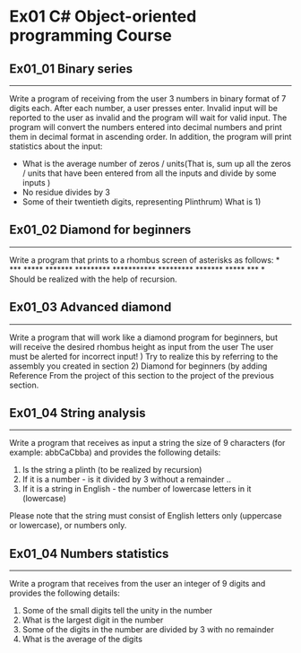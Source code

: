 # Ex01 C# Object-oriented programming Course

## Ex01_01 Binary series

---

Write a program of receiving from the user 3 numbers in binary format of 7 digits each.
After each number, a user presses enter. Invalid input will be reported to the user as invalid and the program will wait for valid input.
The program will convert the numbers entered into decimal numbers and print them in decimal format in ascending order.
In addition, the program will print statistics about the input:

- What is the average number of zeros / units(That is, sum up all the zeros / units that have been entered from all the inputs and divide by some inputs )
- No residue divides by 3
- Some of their twentieth digits, representing Plinthrum) What is 1)

## Ex01_02 Diamond for beginners

---

Write a program that prints to a rhombus screen of asterisks as follows: \*
\*\*\*
\*\*\*\*\*
\*\*\*\*\*\*\*
\*\*\*\*\*\*\*\*\*
\*\*\*\*\*\*\*\*\*\*\*
\*\*\*\*\*\*\*\*\*
\*\*\*\*\*\*\*
\*\*\*\*\*
\*\*\* \*
Should be realized with the help of recursion.

## Ex01_03 Advanced diamond

---

Write a program that will work like a diamond program for beginners, but will receive the desired rhombus height as input from the user
The user must be alerted for incorrect input!
) Try to realize this by referring to the assembly you created in section 2) Diamond for beginners (by adding Reference
From the project of this section to the project of the previous section.

## Ex01_04 String analysis

---

Write a program that receives as input a string the size of 9 characters (for example: abbCaCbba) and provides the following details:

1. Is the string a plinth (to be realized by recursion)
2. If it is a number - is it divided by 3 without a remainder ..
3. If it is a string in English - the number of lowercase letters in it (lowercase)

Please note that the string must consist of English letters only (uppercase or lowercase), or numbers only.

## Ex01_04 Numbers statistics

---

Write a program that receives from the user an integer of 9 digits and provides the following details:

1. Some of the small digits tell the unity in the number
2. What is the largest digit in the number
3. Some of the digits in the number are divided by 3 with no remainder
4. What is the average of the digits
